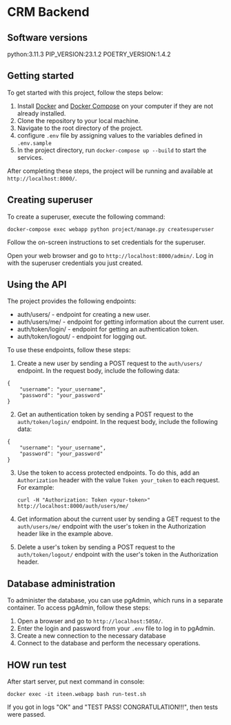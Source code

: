 # CRM Backend

## Software versions

python:3.11.3
PIP_VERSION:23.1.2
POETRY_VERSION:1.4.2

## Getting started

To get started with this project, follow the steps below:
1. Install [Docker](https://docs.docker.com/engine/install/) and [Docker Compose](https://docs.docker.com/compose/install/) on your computer if they are not already installed.
2. Clone the repository to your local machine.
3. Navigate to the root directory of the project.
4. configure `.env` file by assigning values to the variables defined in `.env.sample`
5. In the project directory, run `docker-compose up --build` to start the services.

After completing these steps, the project will be running and available at `http://localhost:8000/`.

## Creating superuser

To create a superuser, execute the following command:

`docker-compose exec webapp python project/manage.py createsuperuser`

Follow the on-screen instructions to set credentials for the superuser.

Open your web browser and go to `http://localhost:8000/admin/`. Log in with the superuser credentials you just created.


## Using the API

The project provides the following endpoints:

- auth/users/ - endpoint for creating a new user.
- auth/users/me/ - endpoint for getting information about the current user.
- auth/token/login/ - endpoint for getting an authentication token.
- auth/token/logout/ - endpoint for logging out.

To use these endpoints, follow these steps:

1. Create a new user by sending a POST request to the `auth/users/` endpoint. In the request body, include the following data:

```
{
    "username": "your_username",
    "password": "your_password"
}
```


2. Get an authentication token by sending a POST request to the `auth/token/login/` endpoint. In the request body, include the following data:

```
{
    "username": "your_username",
    "password": "your_password"
}
```


3. Use the token to access protected endpoints. To do this, add an `Authorization` header with the value `Token your_token` to each request.
For example:

    `curl -H "Authorization: Token <your-token>" http://localhost:8000/auth/users/me/`

4. Get information about the current user by sending a GET request to the `auth/users/me/` endpoint with the user's token in the Authorization header like in the example above.

5. Delete a user's token by sending a POST request to the `auth/token/logout/` endpoint with the user's token in the Authorization header.


## Database administration

To administer the database, you can use pgAdmin, which runs in a separate container. To access pgAdmin, follow these steps:

1. Open a browser and go to `http://localhost:5050/`.
2. Enter the login and password from your `.env` file to log in to pgAdmin.
3. Create a new connection to the necessary database
4. Connect to the database and perform the necessary operations.


## HOW run test
After start server, put next command in console:

`docker exec -it iteen.webapp bash run-test.sh`

If you got in logs "OK" and "TEST PASS! CONGRATULATION!!!", then tests were passed.
